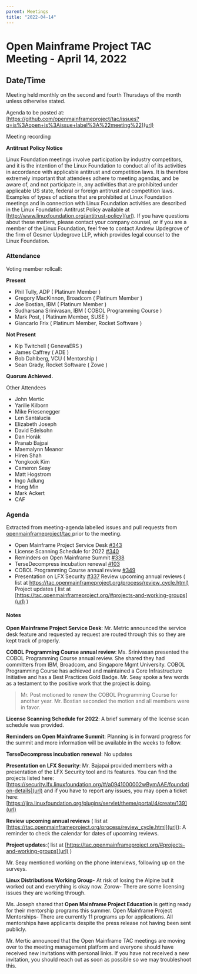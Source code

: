 ```yaml
---
parent: Meetings
title: "2022-04-14"
---
```

# Open Mainframe Project TAC Meeting - April 14, 2022

## **Date/Time**


Meeting held monthly on the second and fourth Thursdays of the month unless otherwise stated. 

Agenda to be posted at: [https://github.com/openmainframeproject/tac/issues?q=is%3Aopen+is%3Aissue+label%3A%22meeting%22](url)
 
Meeting recording

**Antitrust Policy Notice**

Linux Foundation meetings involve participation by industry competitors, and it is the intention of the Linux Foundation to conduct all of its activities in accordance with applicable antitrust and competition laws. It is therefore extremely important that attendees adhere to meeting agendas, and be aware of, and not participate in, any activities that are prohibited under applicable US state, federal or foreign antitrust and competition laws.
Examples of types of actions that are prohibited at Linux Foundation meetings and in connection with Linux Foundation activities are described in the Linux Foundation Antitrust Policy available at [http://www.linuxfoundation.org/antitrust-policy](url). If you have questions about these matters, please contact your company counsel, or if you are a member of the Linux Foundation, feel free to contact Andrew Updegrove of the firm of Gesmer Updegrove LLP, which provides legal counsel to the Linux Foundation.
 
### **Attendance**
Voting member rollcall:


**Present**

- Phil Tully, ADP ( Platinum Member )
- Gregory MacKinnon, Broadcom ( Platinum Member )
- Joe Bostian, IBM ( Platinum Member )
- Sudharsana Srinivasan, IBM ( COBOL Programming Course )
- Mark Post, ( Platinum Member, SUSE )
- Giancarlo Frix ( Platinum Member, Rocket Software )
 
**Not Present**
- Kip Twitchell ( GenevaERS )
- James Caffrey ( ADE )
- Bob Dahlberg, VCU ( Mentorship )
- Sean Grady, Rocket Software ( Zowe )
 
**Quorum Achieved.**

Other Attendees

- John Mertic
- Yarille Kilborn
- Mike Friesenegger
- Len Santalucia
- Elizabeth Joseph
- David Edelsohn
- Dan Horák
- Pranab Bajpai
- Maemalynn Meanor
- Hiren Shah
- Yongkook Kim
- Cameron Seay
- Matt Hogstrom
- Ingo Adlung
- Hong Min
- Mark Ackert
- CAF

### Agenda
Extracted from meeting-agenda labelled issues and pull requests from [openmainframeproject/tac ](url)prior to the meeting.

- Open Mainframe Project Service Desk [#343](url)
- License Scanning Schedule for 2022 [#340](url)
- Reminders on Open Mainframe Summit [#338](url)
- TerseDecompress incubation renewal [#103](url)
- COBOL Programming Course annual review [#349](url)
- Presentation on LFX Security [#337](url)
Review upcoming annual reviews ( list at [https://tac.openmainframeproject.org/process/review_cycle.html)](url)
Project updates ( list at [https://tac.openmainframeproject.org/#projects-and-working-groups](url) )


#### Notes
**Open Mainframe Project Service Desk**:
Mr. Metric announced the service desk feature and requested ay request are routed through this so they are kept track of properly.

**COBOL Programming Course annual review**:
Ms. Srinivasan presented the COBOL Programming Course annual review. She shared they had committers from IBM, Broadcom, and Singapore Mgmt University. COBOL Programming Course has achieved and maintained a Core Infrastructure Initiative and has a Best Practices Gold Badge. Mr. Seay spoke a few words as a testament to the positive work that the project is doing.

> Mr. Post motioned to renew the COBOL Programming Course for another year. Mr. Bostian seconded the motion and all members were in favor.

**License Scanning Schedule for 2022**: A brief summary of the license scan schedule was provided.

**Reminders on Open Mainframe Summit**: Planning is in forward progress for the summit and more information will be available in the weeks to follow.
 
**TerseDecompress incubation renewal**: No updates


 
**Presentation on LFX Security**: Mr. Bajapai provided members with a presentation of the LFX Security tool and its features. You can find the projects listed here: [https://security.lfx.linuxfoundation.org/#/a0941000002wBymAAE/foundation-details](url) 
 and if you have to report any issues, you may open a ticket here: [https://jira.linuxfoundation.org/plugins/servlet/theme/portal/4/create/139](url)

**Review upcoming annual reviews** ( list at [https://tac.openmainframeproject.org/process/review_cycle.html](url)): A reminder to check the calendar for dates of upcoming reviews.

**Project updates**:( list at [https://tac.openmainframeproject.org/#projects-and-working-groups](url) )


Mr. Seay mentioned working on the phone interviews, following up on the surveys.

**Linux Distributions Working Group**- At risk of losing the Alpine but it worked out and everything is okay now.
Zorow- There are some licensing issues they are working through.

Ms. Joseph shared that **Open Mainframe Project Education** is getting ready for their mentorship programs this summer.
Open Mainframe Project Mentorships- There are currently 11 programs up for applications. All mentorships have applicants despite the press release not having been sent publicly. 
 
Mr. Mertic announced that the Open Mainframe TAC meetings are moving over to the meeting management platform and everyone should have received new invitations with personal links. If you have not received a new invitation, you should reach out as soon as possible so we may troubleshoot this.
 
